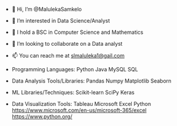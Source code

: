 - 👋 Hi, I’m @MalulekaSamkelo
- 👀 I’m interested in Data Science/Analyst
- 🌱 I hold a BSC in Computer Science and Mathematics
- 💞️ I’m looking to collaborate on a Data analyst
- 📫 You can reach me at slmaluleka1@gail.com

- Programming Languages:
Python
Java
MySQL
SQL

- Data Analysis Tools/Libraries:
Pandas
Numpy
Matplotlib
Seaborn

- ML Libraries/Techniques:
Scikit-learn
SciPy
Keras

- Data Visualization Tools:
Tableau
Microsoft Excel 
Python
https://www.microsoft.com/en-us/microsoft-365/excel
https://www.python.org/
